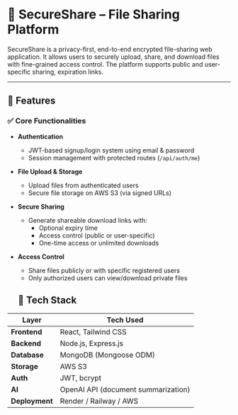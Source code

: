 # 🔐 SecureShare – File Sharing Platform

SecureShare is a privacy-first, end-to-end encrypted file-sharing web application. It allows users to securely upload, share, and download files with fine-grained access control. The platform supports public and user-specific sharing, expiration links.

---

## 🚀 Features

### ✅ Core Functionalities

- **Authentication**
  - JWT-based signup/login system using email & password
  - Session management with protected routes (`/api/auth/me`)

- **File Upload & Storage**
  - Upload files from authenticated users
  - Secure file storage on AWS S3 (via signed URLs)

- **Secure Sharing**
  - Generate shareable download links with:
    - Optional expiry time
    - Access control (public or user-specific)
    - One-time access or unlimited downloads

- **Access Control**
  - Share files publicly or with specific registered users
  - Only authorized users can view/download private files



  ## 🧰 Tech Stack
| Layer        | Tech Used                                   |
|--------------|---------------------------------------------|
| **Frontend** | React, Tailwind CSS                         |
| **Backend**  | Node.js, Express.js                         |
| **Database** | MongoDB (Mongoose ODM)                      |
| **Storage**  | AWS S3                                      |
| **Auth**     | JWT, bcrypt                                 |
| **AI**       | OpenAI API (document summarization)         |
| **Deployment** | Render / Railway / AWS                    |
